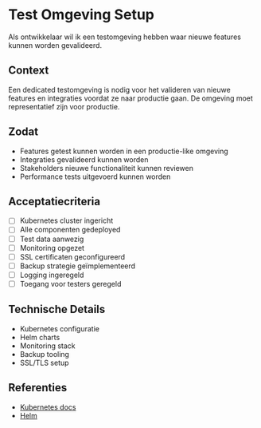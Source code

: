 # Test Omgeving Setup

Als ontwikkelaar wil ik een testomgeving hebben waar nieuwe features kunnen worden gevalideerd.

## Context
Een dedicated testomgeving is nodig voor het valideren van nieuwe features en integraties voordat ze naar productie gaan. De omgeving moet representatief zijn voor productie.

## Zodat
- Features getest kunnen worden in een productie-like omgeving
- Integraties gevalideerd kunnen worden
- Stakeholders nieuwe functionaliteit kunnen reviewen
- Performance tests uitgevoerd kunnen worden

## Acceptatiecriteria
- [ ] Kubernetes cluster ingericht
- [ ] Alle componenten gedeployed
- [ ] Test data aanwezig
- [ ] Monitoring opgezet
- [ ] SSL certificaten geconfigureerd
- [ ] Backup strategie geïmplementeerd
- [ ] Logging ingeregeld
- [ ] Toegang voor testers geregeld

## Technische Details
- Kubernetes configuratie
- Helm charts
- Monitoring stack
- Backup tooling
- SSL/TLS setup

## Referenties
- [Kubernetes docs](https://kubernetes.io/docs/)
- [Helm](https://helm.sh/) 